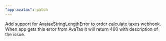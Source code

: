 ```yaml
---
"app-avatax": patch
---
```


Add support for AvataxStringLengthError to order calculate taxes webhook. When app gets this error from AvaTax it will return 400 with description of the issue.
